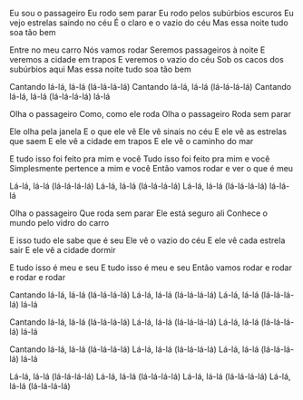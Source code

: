 Eu sou o passageiro
Eu rodo sem parar
Eu rodo pelos subúrbios escuros
Eu vejo estrelas saindo no céu
É o claro e o vazio do céu
Mas essa noite tudo soa tão bem

Entre no meu carro
Nós vamos rodar
Seremos passageiros à noite
E veremos a cidade em trapos
E veremos o vazio do céu
Sob os cacos dos subúrbios aqui
Mas essa noite tudo soa tão bem

Cantando lá-lá, lá-lá (lá-lá-lá-lá)
Cantando lá-lá, lá-lá (lá-lá-lá-lá)
Cantando lá-lá, lá-lá (lá-lá-lá-lá) lá-lá

Olha o passageiro
Como, como ele roda
Olha o passageiro
Roda sem parar

Ele olha pela janela
E o que ele vê
Ele vê sinais no céu
E ele vê as estrelas que saem
E ele vê a cidade em trapos
E ele vê o caminho do mar

E tudo isso foi feito pra mim e você
Tudo isso foi feito pra mim e você
Simplesmente pertence a mim e você
Então vamos rodar e ver o que é meu

Lá-lá, lá-lá (lá-lá-lá-lá)
Lá-lá, lá-lá (lá-lá-lá-lá)
Lá-lá, lá-lá (lá-lá-lá-lá) lá-lá-lá

Olha o passageiro
Que roda sem parar
Ele está seguro ali
Conhece o mundo pelo vidro do carro

E isso tudo ele sabe que é seu
Ele vê o vazio do céu
E ele vê cada estrela sair
E ele vê a cidade dormir

E tudo isso é meu e seu
E tudo isso é meu e seu
Então vamos rodar e rodar e rodar e rodar

Cantando lá-lá, lá-lá (lá-lá-lá-lá)
Lá-lá, lá-lá (lá-lá-lá-lá)
Lá-lá, lá-lá (lá-lá-lá-lá) lá-lá

Cantando lá-lá, lá-lá (lá-lá-lá-lá)
Lá-lá, lá-lá (lá-lá-lá-lá)
Lá-lá, lá-lá (lá-lá-lá-lá) lá-lá

Cantando lá-lá, lá-lá (lá-lá-lá-lá)
Lá-lá, lá-lá (lá-lá-lá-lá)
Lá-lá, lá-lá (lá-lá-lá-lá) lá-lá

Lá-lá, lá-lá (lá-lá-lá-lá)
Lá-lá, lá-lá (lá-lá-lá-lá)
Lá-lá, lá-lá (lá-lá-lá-lá)
Lá-lá, lá-lá (lá-lá-lá-lá)
